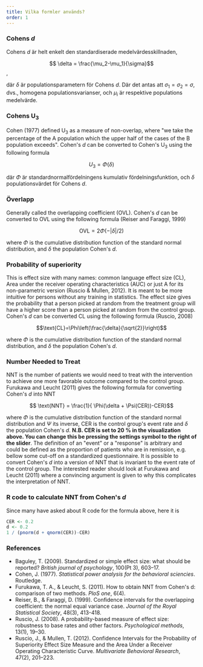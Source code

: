 ```yaml
---
title: Vilka formler används?
order: 1
---
```


### Cohens *d*
Cohens *d* är helt enkelt den standardiserade medelvärdesskillnaden,

$$ \delta = \frac{\mu_2-\mu_1}{\sigma}$$,

där $\delta$ är populationsparametern för Cohens *d*. Där det antas att $\sigma_1=\sigma_2=\sigma$, dvs., homogena populationsvarianser, och $\mu_i$ är respektive populations medelvärde.

### Cohens U<sub>3</sub>
Cohen (1977) defined U<sub>3</sub> as a measure of non-overlap, where "we take the percentage of the A population which the upper half of the cases of the Β population exceeds". Cohen's *d* can be converted to Cohen's U<sub>3</sub> using the following formula

$$U_3 = \Phi(\delta)$$

där $\Phi$ är standardnormalfördelningens kumulativ fördelningsfunktion, och $\delta$ populationsvärdet för Cohens <em>d</em>.

### Överlapp
Generally called the overlapping coefficient (OVL). Cohen's <em>d</em> can be converted to OVL using the following formula (Reiser and Faraggi, 1999)

$$\text{OVL}=2\Phi(-|\delta|/2) $$

where $\Phi$ is the cumulative distribution function of the standard normal distribution, and $\delta$ the population Cohen's *d*.

### Probability of superiority
This is effect size with many names: common language effect size (CL), Area under the receiver operating characteristics (AUC) or just A for its non-parametric version (Ruscio & Mullen, 2012). It is meant to be more intuitive for persons without any training in statistics. The effect size gives the probability that a person picked at random from the treatment group will have a higher score than a person picked at random from the control group. Cohen's *d* can be converted CL using the following formula (Ruscio, 2008)

$$\text{CL}=\Phi\left(\frac{\delta}{\sqrt{2}}\right)$$

where $\Phi$ is the cumulative distribution function of the standard normal distribution, and $\delta$ the population Cohen's *d*.

### Number Needed to Treat
NNT is the number of patients we would need to treat with the intervention to achieve one more favorable outcome compared to the control group. Furukawa and Leucht (2011) gives the following formula for converting Cohen's *d* into NNT

$$ \text{NNT} = \frac{1}{  \Phi(\delta + \Psi(CER))-CER}$$

where $\Phi$ is the cumulative distribution function of the standard normal distribution and $\Psi$ its inverse, CER is the control group's event rate and $\delta$ the population Cohen's *d*. **N.B. CER is set to 20 % in the visualization above. You can change this be pressing the settings symbol to the right of the slider**. The definition of an "event" or a "response" is arbitrary and could be defined as the proportion of patients who are in remission, e.g. bellow some cut-off on a standardized questionnaire. It is possible to convert Cohen's *d* into a version of NNT that is invariant to the event rate of the control group. The interested reader should look at Furukawa and Leucht (2011) where a convincing argument is given to why this complicates the interpretation of NNT.

### R code to calculate NNT from Cohen's *d*
Since many have asked about R code for the formula above, here it is

```r
CER <- 0.2
d <- 0.2
1 / (pnorm(d + qnorm(CER))-CER)
```

### References

* Baguley, T. (2009). Standardized or simple effect size: what should be reported? *British journal of psychology*, 100(Pt 3), 603–17.
* Cohen, J. (1977). *Statistical power analysis for the behavioral sciencies*. Routledge.
* Furukawa, T. A., & Leucht, S. (2011). How to obtain NNT from Cohen's d: comparison of two methods. *PloS one*, 6(4).
* Reiser, B., & Faraggi, D. (1999). Confidence intervals for the overlapping coefficient: the normal equal variance case. *Journal of the Royal Statistical Society*, 48(3), 413-418.
* Ruscio, J. (2008). A probability-based measure of effect size: robustness to base rates and other factors. *Psychological methods*, 13(1), 19–30.
* Ruscio, J., & Mullen, T. (2012). Confidence Intervals for the Probability of Superiority Effect Size Measure and the Area Under a Receiver Operating Characteristic Curve. *Multivariate Behavioral Research*, 47(2), 201–223.
